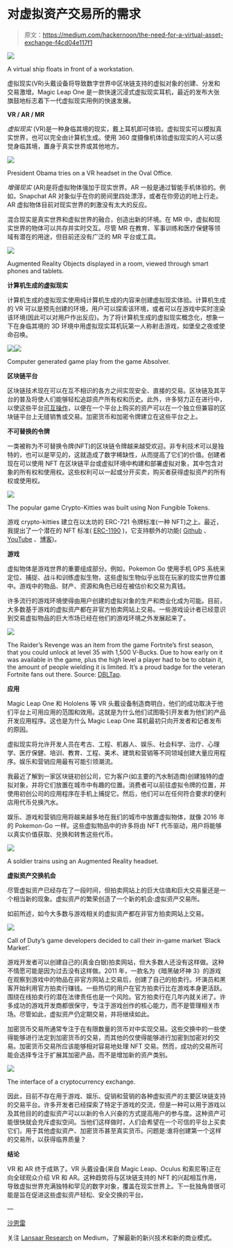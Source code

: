 # 对虚拟资产交易所的需求

> 原文：<https://medium.com/hackernoon/the-need-for-a-virtual-asset-exchange-f4cd04e117f1>

![](img/899a8cb90051b71a3e20b9de8b9ef3a1.png)

A virtual ship floats in front of a workstation.

虚拟现实(VR)头戴设备将导致数字世界中区块链支持的虚拟对象的创建、分发和交易激增。Magic Leap One 是一款快速沉浸式虚拟现实耳机，最近的发布大张旗鼓地标志着下一代虚拟现实用例的快速发展。

**VR / AR / MR**

*虚拟现实* (VR)是一种身临其境的现实，戴上耳机即可体验。虚拟现实可以模拟真实世界，也可以完全由计算机生成。使用 360 度摄像机体验虚拟现实的人可以感觉身临其境，置身于真实世界或其他地方。

![](img/322b32a45a3b8eff1bb9655489cd5743.png)

President Obama tries on a VR headset in the Oval Office.

*增强现实* (AR)是将虚拟物体强加于现实世界。AR 一般是通过智能手机体验的。例如，Snapchat AR 对象似乎在你的房间里四处漂浮，或者在你旁边的地上行走。AR 虚拟物体目前对现实世界的刺激没有太大的反应。

混合现实是真实世界和虚拟世界的融合，创造出新的环境。在 MR 中，虚拟和现实世界的物体可以共存并实时交互。尽管 MR 在教育、军事训练和医疗保健等领域有潜在的用途，但目前还没有广泛的 MR 平台或工具。

![](img/c6e42fff2eb5dfe1086237a041245a4a.png)

Augmented Reality Objects displayed in a room, viewed through smart phones and tablets.

**计算机生成的虚拟现实**

计算机生成的虚拟现实使用纯计算机生成的内容来创建虚拟现实体验。计算机生成的 VR 可以是预先创建的环境，用户可以探索该环境，或者可以在游戏中实时渲染该环境(因此可以对用户作出反应)。为了将计算机生成的虚拟现实概念化，想象一下在身临其境的 3D 环境中用虚拟现实耳机玩第一人称射击游戏，如堡垒之夜或使命召唤。

![](img/13acbbda625f5575fb2bb5b867dc4019.png)![](img/91ce4178e1403b7d688f165fe640826d.png)

Computer generated game play from the game Absolver.

**区块链平台**

区块链技术现在可以在互不相识的各方之间实现安全、直接的交易。区块链及其平台的普及将使人们能够轻松追踪资产所有权和历史。此外，许多努力正在进行中，以使这些平台[可互操作](http://www.rayadvisors.com/blog/blockchain-interoperability)，以便在一个平台上购买的资产可以在一个独立但兼容的区块链平台上无缝销售或交易。加密货币和加密令牌建立在这些平台之上。

**不可替换的令牌**

一类被称为不可替换令牌(NFT)的区块链令牌越来越受欢迎。非专利技术可以是独特的，也可以是罕见的，这就造成了数字稀缺性，从而提高了它们的价值。创建者现在可以使用 NFT 在区块链平台或虚拟环境中构建和部署虚拟对象，其中包含对象的所有权和使用权。这些权利可以一起或分开买卖，购买者获得虚拟资产的所有权或使用权。

![](img/e0bba1b6963515ed5a336a7ecd8e9711.png)

The popular game Crypto-Kitties was built using Non Fungible Tokens.

游戏 crypto-kitties 建立在以太坊的 ERC-721 令牌标准(一种 NFT)之上。最近，我提出了一个潜在的 NFT 标准( [ERC-1190](http://www.rayadvisors.com/erc-1190-proposal.html) )，它支持额外的功能( [Github](https://github.com/ethereum/EIPs/issues/1190) 、 [YouTube](https://www.youtube.com/watch?v=bGBTAOY62mY) 、[博客](http://www.rayadvisors.com/blog/erc-1190-token-standard))。

**游戏**

虚拟物体是游戏世界的重要组成部分。例如，Pokemon Go 使用手机 GPS 系统来定位、捕捉、战斗和训练虚拟生物，这些虚拟生物似乎出现在玩家的现实世界位置中。游戏中的物品、财产、资源和角色已经在被估价和交易为真钱。

许多流行的游戏环境使得由用户创建的虚拟对象的生产和商业化成为可能。目前，大多数基于游戏的虚拟资产都在非官方拍卖网站上交易。一些游戏设计者已经意识到交易虚拟物品的巨大市场已经在他们的游戏环境之外发展起来了。

![](img/97d677a1f3c9271abfbdb016ac818162.png)

The Raider’s Revenge was an item from the game Fortnite’s first season, that you could unlock at level 35 with 1,500 V-Bucks. Due to how early on it was available in the game, plus the high level a player had to be to obtain it, the amount of people wielding it is limited. It’s a proud badge for the veteran Fortnite fans out there. Source: [DBLTap](https://www.dbltap.com/posts/6031610-7-rarest-skins-in-fortnite).

**应用**

Magic Leap One 和 Hololens 等 VR 头戴设备制造商明白，他们的成功取决于他们平台上可用应用的范围和效用。这就是为什么他们试图吸引开发者为他们的产品开发应用程序。这也是为什么 Magic Leap One 耳机最初只向开发者和记者发布的原因。

虚拟现实将允许开发人员在考古、工程、机器人、娱乐、社会科学、治疗、心理学、医疗保健、培训、教育、工程、美术、建筑和营销等不同领域创建大量应用程序。娱乐和营销应用最有可能引领潮流。

我最近了解到一家区块链初创公司，它为客户(如主要的汽水制造商)创建独特的虚拟对象，并将它们放置在城市中有趣的位置。消费者可以前往虚拟令牌的位置，并使用初创公司的应用程序在手机上捕捉它。然后，他们可以在任何符合要求的便利店用代币兑换汽水。

娱乐、游戏和营销应用将越来越多地在我们的城市中放置虚拟物体，就像 2016 年的 Pokemon-Go 一样。这些虚拟物品中的许多将由 NFT 代币驱动，用户将能够以真实价值获取、兑换和转售这些代币。

![](img/1dc53fd2eed5783a0255a20a90e73172.png)

A soldier trains using an Augmented Reality headset.

**虚拟资产交换机会**

尽管虚拟资产已经存在了一段时间，但拍卖网站上的巨大估值和巨大交易量还是一个相当新的现象。虚拟资产的繁荣创造了一个新的机会:虚拟资产交易所。

如前所述，如今大多数与游戏相关的虚拟资产都在非官方拍卖网站上交易。

![](img/f9dfc436b85bded2ed2cfca55e2c2852.png)

Call of Duty’s game developers decided to call their in-game market ‘Black Market’.

游戏开发者可以创建自己的(真金白银)拍卖网站，但大多数人还没有这样做。这种不情愿可能是因为过去没有这样做。2011 年，一款名为《暗黑破坏神 3》的游戏在观察到游戏中的物品在非官方网站上交易后，创建了自己的拍卖行。坏演员和黑客开始利用官方拍卖行赚钱。一些热切的用户在官方拍卖行比在游戏本身更活跃。围绕在线拍卖行的潜在法律责任也是一个风险。官方拍卖行在几年内就关闭了。许多成功的游戏开发商都很保守，专注于游戏创作的核心能力，而不是管理相关市场。尽管如此，虚拟资产仍定期交易，并将继续如此。

加密货币交易所通常专注于在有限数量的货币对中实现交易。这些交换中的一些使得能够进行法定到加密货币的交易，而其他的仅使得能够进行加密到加密对的交易。加密货币交易所应该能够相对容易地处理 NFT 交易。然而，成功的交易所可能会选择专注于扩展其加密产品，而不是增加新的资产类别。

![](img/f346dfd1f5e329929438a405b8c202e4.png)

The interface of a cryptocurrency exchange.

因此，目前不存在用于游戏、娱乐、促销和营销的各种虚拟资产的主要区块链支持的交易平台。许多开发者已经探索了特定于游戏的交流，但是一种可以用于游戏以及其他目的的虚拟资产可以以新的令人兴奋的方式提高用户的参与度。这种资产可能很快就会充斥虚拟空间。当他们这样做时，人们会希望在一个可信的平台上买卖它们，用于其他虚拟资产、加密货币甚至真实货币。问题是:谁将创建第一个这样的交易所，以获得临界质量？

**结论**

VR 和 AR 终于成熟了。VR 头戴设备(来自 Magic Leap、Oculus 和索尼等)正在向全球观众介绍 VR 和 AR。这种趋势将与区块链支持的 NFT 的兴起相互作用，导致虚拟世界充满独特和罕见的数字对象，覆盖在现实世界上。下一批独角兽很可能是旨在促进这些虚拟资产轻松、安全交换的平台。

—

[沙恩雷](http://www.shaanray.com)

关注 [Lansaar Research](https://medium.com/lansaar) on Medium，了解最新的新兴技术和新的商业模式。